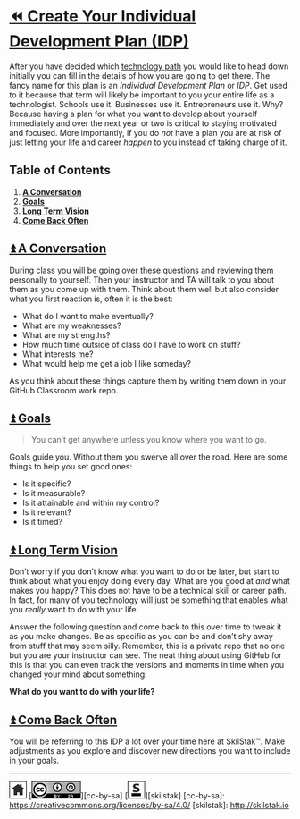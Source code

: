 # [⏪ Create Your Individual Development Plan (IDP)](/README.md)

After you have decided which [technology path](/path/README.md) you
would like to head down initially you can fill in the details of
how you are going to get there. The fancy name for this plan is an
*Individual Development Plan* or *IDP*. Get used to it because that
term will likely be important to you your entire life as a technologist.
Schools use it. Businesses use it. Entrepreneurs use it. Why? Because
having a plan for what you want to develop about yourself immediately
and over the next year or two is critical to staying motivated and
focused. More importantly, if you do *not* have a plan you are at
risk of just letting your life and career *happen* to you instead
of taking charge of it.

## Table of Contents

1. [**A Conversation**](#user-content--a-conversation)
2. [**Goals**](#user-content--goals)
3. [**Long Term Vision**](#user-content--long-term-vision)
4. [**Come Back Often**](#user-content--come-back-often)

## [⏫ A Conversation](#)

During class you will be going over these questions and reviewing them
personally to yourself. Then your instructor and TA will talk to you
about them as you come up with them. Think about them well but also
consider what you first reaction is, often it is the best:

* What do I want to make eventually?
* What are my weaknesses?
* What are my strengths?
* How much time outside of class do I have to work on stuff?
* What interests me?
* What would help me get a job I like someday?

As you think about these things capture them by writing them down in
your GitHub Classroom work repo.

## [⏫ Goals](#)

> You can’t get anywhere unless you know where you want to go.

Goals guide you. Without them you swerve all over the road. Here are
some things to help you set good ones:

* Is it specific?
* Is it measurable?
* Is it attainable and within my control?
* Is it relevant?
* Is it timed?

## [⏫ Long Term Vision](#)

Don’t worry if you don’t know what you want to do or be later, but
start to think about what you enjoy doing every day. What are you good
at *and* what makes you happy? This does not have to be a technical
skill or career path. In fact, for many of you technology will just be
something that enables what you *really* want to do with your life.  

Answer the following question and come back to this over time to
tweak it as you make changes. Be as specific as you can be and don’t
shy away from stuff that may seem silly. Remember, this is a private
repo that no one but you are your instructor can see. The neat thing
about using GitHub for this is that you can even track the versions
and moments in time when you changed your mind about something:

**What do you want to do with your life?**

## [⏫ Come Back Often](#)

You will be referring to this IDP a lot over your time here at
SkilStak™. Make adjustments as you explore and discover new directions
you want to include in your goals.

---
[![home](/assets/home-bw.png)](/README.md)
[![cc-by-sa](/assets/cc-by-sa.png)][cc-by-sa]
[![skilstak](/assets/skilstak-logo-bw.png)][skilstak]
[cc-by-sa]: https://creativecommons.org/licenses/by-sa/4.0/
[skilstak]: http://skilstak.io

